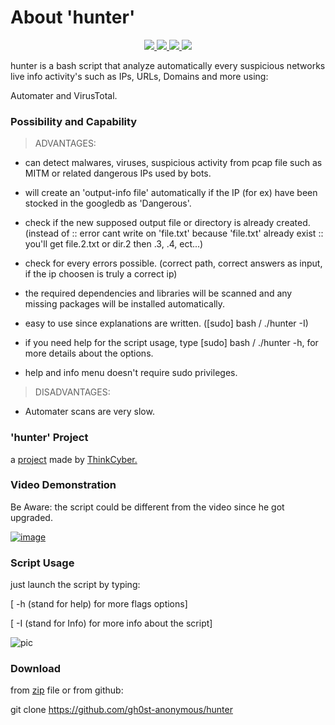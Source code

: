 # About 'hunter'

<p align="center">
   </a>
      <a href="https://github.com/gh0st-anonymous/analyzer">
      <img src="https://img.shields.io/badge/Version-1.0.0-darkgreen">
        <img src="https://img.shields.io/badge/Release%20Date-may%202022-purple">
  <img src="https://shields.io/badge/Bash-100%25-066da5">
  <img src="https://shields.io/badge/Platform-Linux-darkred">
    </a>
  </p>
</p>

hunter is a bash script that analyze automatically every suspicious networks live info activity's such as IPs, URLs, Domains and more using:

Automater and VirusTotal.

### Possibility and Capability

> ADVANTAGES:

- can detect malwares, viruses, suspicious activity from pcap file such as MITM or related dangerous IPs used by bots.

- will create an 'output-info file' automatically if the IP (for ex) have been stocked in the googledb as 'Dangerous'.

- check if the new supposed output file or directory is already created. (instead of :: error cant write on 'file.txt' because 'file.txt' already exist :: you'll get file.2.txt or dir.2 then .3, .4, ect...)

- check for every errors possible. (correct path, correct answers as input, if the ip choosen is truly a correct ip)

- the required dependencies and libraries will be scanned and any missing packages will be installed automatically.

- easy to use since explanations are written. ([sudo] bash / ./hunter -I)

- if you need help for the script usage, type [sudo] bash / ./hunter -h, for more details about the options.

- help and info menu doesn't require sudo privileges.


> DISADVANTAGES:

- Automater scans are very slow.

### 'hunter' Project

a [project](https://github.com/gh0st-anonymous/hunter/files/9894773/project.pdf) made by [ThinkCyber.](https://www.thinkcyber.co.il/)

### Video Demonstration

Be Aware: the script could be different from the video since he got upgraded.

[![image](https://user-images.githubusercontent.com/102325071/198856530-b6c9b4e6-999f-4a3b-ba53-bea8d2158bb3.jpg)](https://www.youtube.com/watch?v=ShjDHLr2tZM)

### Script Usage

just launch the script by typing:

[ -h (stand for help) for more flags options]

[ -I (stand for Info) for more info about the script]

![pic](https://user-images.githubusercontent.com/102325071/198970600-7e97f9da-5704-4b2c-b831-8240417b6b5f.png)

### Download

from [zip](https://github.com/gh0st-anonymous/hunter/files/9900085/hunter.zip) file or from github:

git clone https://github.com/gh0st-anonymous/hunter
